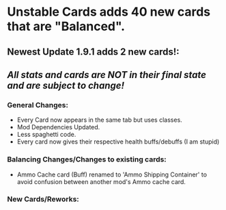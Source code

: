 # Unstable Cards adds 40 new cards that are "Balanced".

## Newest Update 1.9.1 adds 2 new cards!:
## *All stats and cards are NOT in their final state and are subject to change!*

### General Changes:

- Every Card now appears in the same tab but uses classes.
- Mod Dependencies Updated.
- Less spaghetti code.
- Every card now gives their respective health buffs/debuffs (I am stupid)

### Balancing Changes/Changes to existing cards:

- Ammo Cache card (Buff) renamed to 'Ammo Shipping Container' to avoid confusion between another mod's Ammo cache card.

### New Cards/Reworks:
